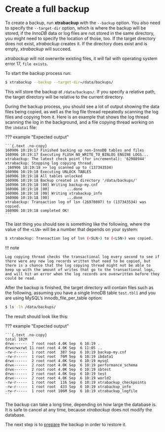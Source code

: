 # Create a full backup

To create a backup, run **xtrabackup** with the `--backup`
option. You also need to specify the `--target-dir` option, which is where
the backup will be stored, if the *InnoDB* data or log files are not stored
in
the same directory, you might need to specify the location of those, too.
If the
target directory does not exist, *xtrabackup* creates it. If the directory
does
exist and is empty, *xtrabackup* will succeed.

*xtrabackup* will not overwrite existing files, it will fail with operating
system error 17, `file exists`.

To start the backup process run:

```{.bash data-prompt="$"}
$ xtrabackup --backup --target-dir=/data/backups/
```

This will store the backup at `/data/backups/`. If you specify a
relative path, the target directory will be relative to the current directory.

During the backup process, you should see a lot of output showing the data
files being copied, as well as the log file thread repeatedly scanning the
log files and copying from it. Here is an example that shows the log thread
scanning the log in the background, and a file copying thread working on the `ibdata1` file:

??? example "Expected output"

    ```{.text .no-copy}
    160906 10:19:17 Finished backing up non-InnoDB tables and files
    160906 10:19:17 Executing FLUSH NO_WRITE_TO_BINLOG ENGINE LOGS...
    xtrabackup: The latest check point (for incremental): '62988944'
    xtrabackup: Stopping log copying thread.
    .160906 10:19:18 >> log scanned up to (137343534)
    160906 10:19:18 Executing UNLOCK TABLES
    160906 10:19:18 All tables unlocked
    160906 10:19:18 Backup created in directory '/data/backups/'
    160906 10:19:18 [00] Writing backup-my.cnf
    160906 10:19:18 [00]        ...done
    160906 10:19:18 [00] Writing xtrabackup_info
    160906 10:19:18 [00]        ...done
    xtrabackup: Transaction log of lsn (26970807) to (137343534) was copied.
    160906 10:19:18 completed OK!
    ```

The last thing you should see is something like the following, where the
value of the `<LSN>` will be a number that depends on your system:

```{.bash data-prompt="$"}
$ xtrabackup: Transaction log of lsn (<SLN>) to (<LSN>) was copied.
```

!!! note
   
    Log copying thread checks the transactional log every second to see if there were any new log records written that need to be copied, but there is a chance that the log copying thread might not be able to keep up with the amount of writes that go to the transactional logs, and will hit an error when the log records are overwritten before they could be read.

After the backup is finished, the target directory will contain files such as the following, assuming you have a single InnoDB table `test.tbl1` and you are using MySQL’s innodb_file_per_table option:

```{.bash data-prompt="$"}
$ ls -lh /data/backups/
```

The result should look like this:

??? example "Expected output"

    ```{.text .no-copy}
    total 182M
    drwx------  7 root root 4.0K Sep  6 10:19 .
    drwxrwxrwt 11 root root 4.0K Sep  6 11:05 ..
    -rw-r-----  1 root root  387 Sep  6 10:19 backup-my.cnf
    -rw-r-----  1 root root  76M Sep  6 10:19 ibdata1
    drwx------  2 root root 4.0K Sep  6 10:19 mysql
    drwx------  2 root root 4.0K Sep  6 10:19 performance_schema
    drwx------  2 root root 4.0K Sep  6 10:19 sbtest
    drwx------  2 root root 4.0K Sep  6 10:19 test
    drwx------  2 root root 4.0K Sep  6 10:19 world2
    -rw-r-----  1 root root  116 Sep  6 10:19 xtrabackup_checkpoints
    -rw-r-----  1 root root  433 Sep  6 10:19 xtrabackup_info
    -rw-r-----  1 root root 106M Sep  6 10:19 xtrabackup_logfile
    ```

The backup can take a long time, depending on how large the database is. It is safe to cancel at any time, because *xtrabackup* does not modify the database.

The next step is to [prepare](prepare-full-backup.md) the backup in order to restore it. 
